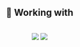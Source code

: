 <h2 align="center">🔧 Working with</h2>
<br/>
<div align="center">
    <img src="https://skillicons.dev/icons?i=html,css,javascript,typescript,cs"/>
    <img src="https://skillicons.dev/icons?i=wordpress,nodejs,angular"/><br>
</div>
<br>
